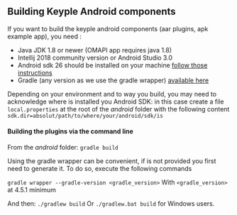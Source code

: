 ## Building Keyple Android components

If you want to build the keyple android components (aar plugins, apk example app), you need : 
- Java JDK 1.8 or newer (OMAPI app requires java 1.8)
- Intellij 2018 community version or Android Studio 3.0
- Android sdk 26 should be installed on your machine [follow those instructions](http://www.androiddocs.com/sdk/installing/index.html)
- Gradle (any version as we use the gradle wrapper) [available here](https://gradle.org/install/)

Depending on your environment and to way you build, you may need to acknowledge where is installed you Android SDK: in this case create a file `local.properties` at the root of the _android_ folder with the following content `sdk.dir=absolut/path/to/where/your/android/sdk/is`



#### Building the plugins via the command line

From the _android_ folder: `gradle build`

Using the gradle wrapper can be convenient, if is not provided you first need to generate it. To do so, execute the following commands

`gradle wrapper --gradle-version <gradle_version>`
With `<gradle_version>` at 4.5.1 minimum

And then: `./gradlew build`
Or `./gradlew.bat build` for Windows users.
